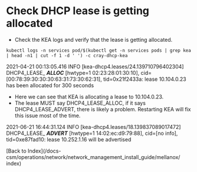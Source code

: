 # Check DHCP lease is getting allocated

* Check the KEA logs and verify that the lease is getting allocated.

```
kubectl logs -n services pod/$(kubectl get -n services pods | grep kea | head -n1 | cut -f 1 -d ' ') -c cray-dhcp-kea
```

2021-04-21 00:13:05.416 INFO  [kea-dhcp4.leases/24.139710796402304] DHCP4_LEASE_ ***ALLOC*** [hwtype=1 02:23:28:01:30:10], cid=[00:78:39:30:30:30:63:31:73:30:62:31], tid=0x21f2433a: lease 10.104.0.23 has been allocated for 300 seconds


* Here we can see that KEA is allocating a lease to 10.104.0.23.
* The lease MUST say DHCP4_LEASE_ALLOC, if it says DHCP4_LEASE_ADVERT, there is likely a problem.  Restarting KEA will fix this issue most of the time.


2021-06-21 16:44:31.124 INFO  [kea-dhcp4.leases/18.139837089017472] DHCP4_LEASE_ ***ADVERT*** [hwtype=1 14:02:ec:d9:79:88], cid=[no info], tid=0xe87fad10: lease 10.252.1.16 will be advertised

[Back to Index](/docs-csm/operations/network/network_management_install_guide/mellanox/
index)